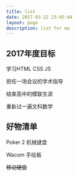 ```yaml
---
title: list
date: 2017-03-22 23:45:44
layout: page
description: list for me
---
```


## 2017年度目标

学习HTML CSS JS

担任一场会议的学术指导

结束高中的模联生涯

重新过一遍文科数学

## 好物清单

Poker 2 机械键盘

Wacom 手绘板

 ~~移动硬盘~~ 